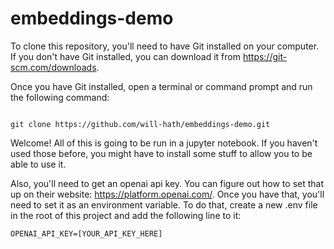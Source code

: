 # embeddings-demo

To clone this repository, you'll need to have Git installed on your computer. If you don't have Git installed, you can download it from https://git-scm.com/downloads.

Once you have Git installed, open a terminal or command prompt and run the following command:

```

git clone https://github.com/will-hath/embeddings-demo.git

```

Welcome! All of this is going to be run in a jupyter notebook. If you haven't used those before, you might have to install some stuff to allow you to be able to use it. 

Also, you'll need to get an openai api key. You can figure out how to set that up on their website: https://platform.openai.com/. Once you have that, you'll need to set it as an environment variable. To do that, create a new .env file in the root of this project and add the following line to it:

```
OPENAI_API_KEY=[YOUR_API_KEY_HERE]
```